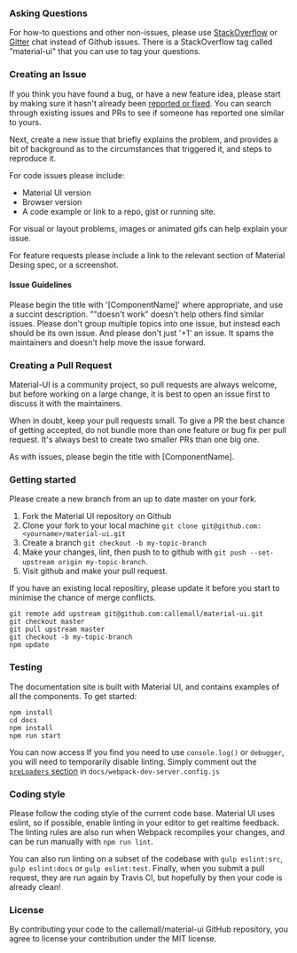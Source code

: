 ### Asking Questions

For how-to questions and other non-issues, please use [StackOverflow](http://stackoverflow.com/questions/tagged/material-ui) or [Gitter](https://gitter.im/callemall/material-ui) chat instead of Github issues. There is a StackOverflow tag called "material-ui" that you can use to tag your questions.

### Creating an Issue

If you think you have found a bug, or have a new feature idea, please start by making sure it hasn't already been [reported or fixed](https://github.com/callemall/material-ui/issues?utf8=%E2%9C%93&q=is%3Aopen+is%3Aclosed). You can search through existing issues and PRs to see if someone has reported one similar to yours.

Next, create a new issue that briefly explains the problem, and provides a bit of background as to the circumstances that triggered it, and steps to reproduce it.

For code issues please include:
* Material UI version
* Browser version
* A code example or link to a repo, gist or running site.

For visual or layout problems, images or animated gifs can help explain your issue.

For feature requests please include a link to the relevant section of Material Desing spec, or a screenshot.

#### Issue Guidelines

Please begin the title with '[ComponentName]' where appropriate, and use a succint description. ""doesn't work" doesn't help others find similar issues.
Please don't group multiple topics into one issue, but instead each should be its own issue.
And please don't just '+1' an issue. It spams the maintainers and doesn't help move the issue forward.

### Creating a Pull Request

Material-UI is a community project, so pull requests are always welcome, but before working on a large change, it is best to open an issue first to discuss it with the maintainers.

When in doubt, keep your pull requests small. To give a PR the best chance of getting accepted, do not bundle more than one feature or bug fix per pull request. It's always best to create two smaller PRs than one big one.

As with issues, please begin the title with [ComponentName].

### Getting started

Please create a new branch from an up to date master on your fork.

1. Fork the Material UI repository on Github
2. Clone your fork to your local machine `git clone git@github.com:<yourname>/material-ui.git`
3. Create a branch `git checkout -b my-topic-branch`
4. Make your changes, lint, then push to to github with `git push --set-upstream origin my-topic-branch`.
5. Visit github and make your pull request.

If you have an existing local repositiry, please update it before you start to minimise the chance of merge conflicts.
```
git remote add upstream git@github.com:callemall/material-ui.git
git checkout master
git pull upstream master
git checkout -b my-topic-branch
npm update
```

### Testing

The documentation site is built with Material UI, and contains examples of all the components. To get started:
```
npm install
cd docs
npm install
npm run start
```
You can now access
If you find you need to use `console.log()` or `debugger`, you will need to temporarily disable linting. Simply comment out the [`preLoaders` section](https://github.com/callemall/material-ui/blob/master/docs/webpack-dev-server.config.js#L62) in `docs/webpack-dev-server.config.js`

### Coding style

Please follow the coding style of the current code base. Material UI uses eslint, so if possible, enable linting in your editor to get realtime feedback. The linting rules are also run when Webpack recompiles your changes, and can be run manually with `npm run lint`.

You can also run linting on a subset of the codebase with `gulp eslint:src`, `gulp eslint:docs` or `gulp eslint:test`. Finally, when you submit a pull request, they are run again by Travis CI, but hopefully by then your code is already clean!

### License

By contributing your code to the callemall/material-ui GitHub repository, you agree to license your contribution under the MIT license.

